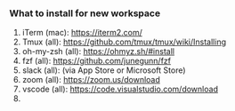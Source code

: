 ### What to install for new workspace

1. iTerm (mac): https://iterm2.com/
2. Tmux (all): https://github.com/tmux/tmux/wiki/Installing
3. oh-my-zsh (all): https://ohmyz.sh/#install
3. fzf (all): https://github.com/junegunn/fzf
4. slack (all): (via App Store or Microsoft Store)
5. zoom (all): https://zoom.us/download
6. vscode (all): https://code.visualstudio.com/download
7. 